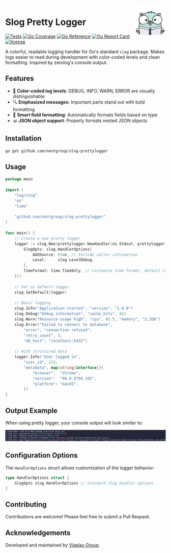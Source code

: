 <img src="./.github/assets/gopher.png" align="right" height="96" width="96"/>

# Slog Pretty Logger

[![Tests](https://github.com/nentgroup/slog-prettylogger/actions/workflows/test.yml/badge.svg)](https://github.com/nentgroup/slog-prettylogger/actions/workflows/test.yml)
[![Go Coverage](https://github.com/nentgroup/slog-prettylogger/wiki/coverage.svg)](https://raw.githack.com/wiki/nentgroup/slog-prettylogger/coverage.html)
[![Go Reference](https://pkg.go.dev/badge/github.com/nentgroup/slog-prettylogger.svg)](https://pkg.go.dev/github.com/nentgroup/slog-prettylogger)
[![Go Report Card](https://goreportcard.com/badge/github.com/nentgroup/slog-prettylogger)](https://goreportcard.com/report/github.com/nentgroup/slog-prettylogger)
[![license](http://img.shields.io/badge/license-MIT-red.svg?style=flat)](https://raw.githubusercontent.com/rs/zerolog/master/LICENSE)

A colorful, readable logging handler for Go's standard `slog` package. Makes logs easier to read during development with color-coded levels and clean formatting. Inspired by zerolog's console output.

## Features

- 🎨 **Color-coded log levels**: DEBUG, INFO, WARN, ERROR are visually distinguishable
- 🔍 **Emphasized messages**: Important parts stand out with bold formatting
- 🧩 **Smart field formatting**: Automatically formats fields based on type
- 📊 **JSON object support**: Properly formats nested JSON objects

## Installation

```bash
go get github.com/nentgroup/slog-prettylogger
```

## Usage

```go
package main

import (
	"log/slog"
	"os"
	"time"

	"github.com/nentgroup/slog-prettylogger"
)

func main() {
	// Create a new pretty logger
	logger := slog.New(prettylogger.NewHandler(os.Stdout, prettylogger.HandlerOptions{
		SlogOpts: slog.HandlerOptions{
			AddSource: true, // Include caller information
			Level:     slog.LevelDebug,
		},
		TimeFormat: time.TimeOnly, // Customize time format, default is time.Kitchen
	}))

	// Set as default logger
	slog.SetDefault(logger)

	// Basic logging
	slog.Info("Application started", "version", "1.0.0")
	slog.Debug("Debug information", "cache_hits", 42)
	slog.Warn("Resource usage high", "cpu", 85.5, "memory", "3.2GB")
	slog.Error("Failed to connect to database",
		"error", "connection refused",
		"retry_count", 3,
		"db_host", "localhost:5432")

	// With structured data
	logger.Info("User logged in",
		"user_id", 123,
		"metadata", map[string]interface{}{
			"browser":  "Chrome",
			"version":  "98.0.4758.102",
			"platform": "macOS",
		})
}
```

## Output Example

When using pretty logger, your console output will look similar to:

![Pretty Logger Output Example](./.github/assets/example.png)

## Configuration Options

The `HandlerOptions` struct allows customization of the logger behavior:

```go
type HandlerOptions struct {
	SlogOpts slog.HandlerOptions // Standard slog handler options
}
```

## Contributing

Contributions are welcome! Please feel free to submit a Pull Request.

## Acknowledgements

Developed and maintained by [Viaplay Group](https://github.com/nentgroup).
